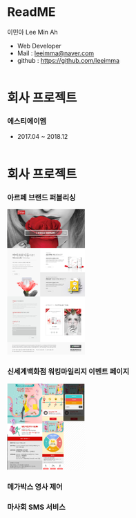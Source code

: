 # ReadME

이민아 Lee Min Ah

- Web Developer
- Mail : leeimma@naver.com
- github : https://github.com/leeimma
 <br /> <br />
 
# 회사 프로젝트
### 에스티에이엠
* 2017.04 ~ 2018.12
 <br /> <br />
 
# 회사 프로젝트
### 아르페 브랜드 퍼블리싱
 <img src="image/artpe/01_main.jpg" width="180"/> 


### 신세계백화점 워킹마일리지 이벤트 페이지
<img src="image/working/01_main.PNG" width="180"/> 


### 메가박스 영사 제어

### 마사회 SMS 서비스


